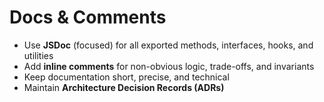 # Docs & Comments

- Use **JSDoc** (focused) for all exported methods, interfaces, hooks, and utilities
- Add **inline comments** for non-obvious logic, trade-offs, and invariants
- Keep documentation short, precise, and technical
- Maintain **Architecture Decision Records (ADRs)**
